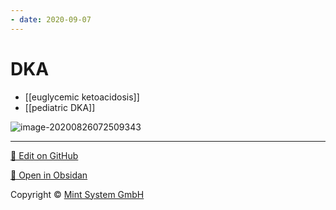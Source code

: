 ```yaml
---
- date: 2020-09-07
---
```


# DKA

- [[euglycemic ketoacidosis]]
- [[pediatric DKA]]

<!-- DKA management -->

![image-20200826072509343](https://photos.thisispiggy.com/file/wikiFiles/image-20200826072509343.png)


<hr>

[📝 Edit on GitHub](https://github.com/Mint-System/Knowledge/blob/master/DKA.md)

[📂 Open in Obsidan](obsidian://open?vault=Knowledge%20Mint%20System&file=DKA.md ':target=_self')

<footer>Copyright © <a href="https://www.mint-system.ch/">Mint System GmbH</a></footer>